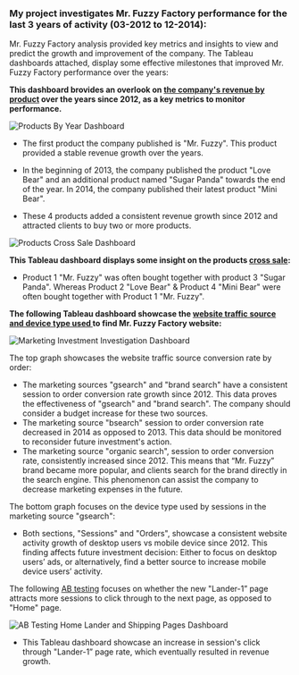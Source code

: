 ### My project investigates Mr. Fuzzy Factory performance for the last 3 years of activity (03-2012 to 12-2014): 
Mr. Fuzzy Factory analysis provided key metrics and insights to view and predict the growth and improvement of the company. 
The Tableau dashboards attached, display some effective milestones that improved Mr. Fuzzy Factory performance over the years:

**This dashboard brovides an overlook on [the company's revenue by product](https://public.tableau.com/app/profile/serach.mayerfeld/viz/ProductsDashboardbyYear/ProductsByYearDashboard?publish=yes) over the years since 2012, as a key metrics to monitor performance.**

![Products By Year Dashboard](https://github.com/SerachK/Protfolio-Projects/assets/154020723/263a1bb3-1239-47a9-a08e-8f8c191e643c)


- The first product the company published is "Mr. Fuzzy". This product provided a stable revenue growth over the years.

- In the beginning of 2013, the company published the product "Love Bear" and an additional product named "Sugar Panda" towards the end of the year. In 2014, the company published their latest product "Mini Bear".

- These 4 products added a consistent revenue growth since 2012 and attracted clients to buy two or more products.

![Products Cross Sale Dashboard](https://github.com/SerachK/Protfolio-Projects/assets/154020723/0a213f55-7e03-478f-acfd-83e040ff3e75)

**This Tableau dashboard displays some insight on the products [cross sale](https://public.tableau.com/app/profile/serach.mayerfeld/viz/ProductsCrossSaleDashboard/ProductsCrossSaleDashboard?publish=yes):**

- Product 1 "Mr. Fuzzy" was often bought together with product 3 "Sugar Panda". Whereas Product 2 "Love Bear" & Product 4 "Mini Bear" were often bought together with Product 1 "Mr. Fuzzy".

**The following Tableau dashboard showcase the [website traffic source and device type used ](https://public.tableau.com/app/profile/serach.mayerfeld/viz/ChannelSourceandDeviceTypeDashboard/MarketingInvestmentInvestigationDashboard?publish=yes) to find Mr. Fuzzy Factory website:**

![Marketing Investment Investigation Dashboard](https://github.com/SerachK/Protfolio-Projects/assets/154020723/54f0526d-e6be-4845-be9f-46c16c4e04ae)

The top graph showcases the website traffic source conversion rate by order:
- The marketing sources "gsearch" and "brand search" have a consistent session to order conversion rate growth since 2012. This data proves the effectiveness of "gsearch" and "brand search". The company should consider a budget increase for these two sources. 
-  The marketing source "bsearch" session to order conversion rate decreased in 2014 as opposed to 2013. This data should be monitored to reconsider future investment's action. 
- The marketing source "organic search", session to order conversion rate, consistently increased since 2012. This means that “Mr. Fuzzy” brand became more popular, and clients search for the brand directly in the search engine. This phenomenon can assist the company to decrease marketing expenses in the future. 

The bottom graph focuses on the device type used by sessions in the marketing source "gsearch": 
- Both sections, "Sessions" and "Orders", showcase a consistent website activity growth of desktop users vs mobile device since 2012. This finding affects future investment decision: Either to focus on desktop users’ ads, or alternatively, find a better source to increase mobile device users’ activity.

The following [AB testing](https://public.tableau.com/app/profile/serach.mayerfeld/viz/HomeandLanderPagesABTestingDashboard/ABTestingHomeLanderandShippingPagesDashboard?publish=yes) focuses on whether the new "Lander-1” page attracts more sessions to click through to the next page, as opposed to "Home" page.

![AB Testing Home Lander and Shipping Pages Dashboard](https://github.com/SerachK/Protfolio-Projects/assets/154020723/3584b5bf-5a39-430b-8930-dc3b94f61c3f)

- This Tableau dashboard showcase an increase in session's click through "Lander-1” page rate, which eventually resulted in revenue growth.  

 
